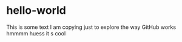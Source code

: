 # hello-world
This is some text I am copying just to explore the way GitHub works
hmmmm huess it s cool

